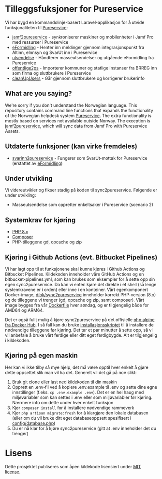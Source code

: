 # Tilleggsfuksjoner for Pureservice

Vi har bygd en kommandolinje-basert Laravel-applikasjon for å utvide funksjonaliteten til [Pureservice](https://www.pureservice.com):

- [jamf2pureservice](docs/jamf2pureservice.md) - synkroniserer maskiner og mobilenheter i Jamf Pro med ressurser i Pureservice
- [eFormidling](docs/eformidling.md) - Henter inn meldinger gjennom integrasjonspunkt fra Altinn, eInnsyn og SvarUt inn i Pureservice
- [utsendelse](docs/utsendelse.md) - Håndterer masseutsendelser og utgående eFormidling fra Pureservice
- [offentlige2ps](docs/offentlige2ps.md) - Importerer kommuner og statlige instanser fra BRREG inn som firma og sluttbrukere i Pureservice
- [cleanUpUsers](docs/cleanupusers.md) - Går gjennom sluttbrukere og korrigerer brukerinfo

## What are you saying?

We're sorry if you don't understand the Norwegian language. This repository contains command line functions that expands the functionality of the Norwegian helpdesk system [Pureservice](https://www.pureservice.com). The extra functionality is mostly based on services not available outside Norway. The exception is [jamf2pureservice](docs/jamf2pureservice.md), which will sync data from Jamf Pro with Pureservice Assets.

## Utdaterte funksjoner (kan virke fremdeles)

- [svarinn2pureservice](docs/svarinn2pureservice.md) - Fungerer som SvarUt-mottak for Pureservice (erstattet av [eFormidling](docs/eformidling.md))

## Under utvikling

Vi videreutvikler og fikser stadig på koden til sync2pureservice. Følgende er under utvikling:

- Masseutsendelse som oppretter enkeltsaker i Pureservice (scenario 2)

## Systemkrav for kjøring

- [PHP 8.x](https://php.net)
- [Composer](https://getcomposer.org/)
- PHP-tilleggene gd, opcache og zip


## Kjøring i Github Actions (evt. Bitbucket Pipelines)

Vi har lagt opp til at funksjonene skal kunne kjøres i Github Actions og Bitbucket Pipelines. Kildekoden inneholder våre GitHub Actions og en bitbucket-pipelines.yml, som kan brukes som eksempler for å sette opp sin egen sync2pureservice. Da kan vi enten kjøre det direkte i et shell (så lenge systemkravene er i orden) eller inne i en konteiner. Vårt egenkomponert Docker-image, [dibk/sync2pureservice](https://hub.docker.com/r/dibk/sync2pureservice) inneholder korrekt PHP-versjon (8.x) og de tilleggene vi trenger (gd, opcache og zip, samt composer). Vårt image bygges fra vår [Dockerfile](Dockerfile) hver søndag, og er tilgjengelig både for AMD64 og ARM64.

Det er også fullt mulig å kjøre sync2pureservice på det offisielle [php:alpine fra Docker Hub](https://hub.docker.com/_/php). I så fall kan du bruke [installasjonsskriptet](scripts/php-install-alpine.sh) til å installere de nødvendige tilleggene før kjøring. Det tar et par minutter å sette opp, så vi vil anbefale å bruke vårt ferdige eller ditt eget ferdigbygde. Alt er tilgjengelig i kildekoden.

## Kjøring på egen maskin

Her kan vi ikke tilby så mye hjelp, det må være opptil hver enkelt å gjøre dette oppsettet slik man vil ha det. Generelt vil det gå på noe slikt:

1. Bruk git clone eller last ned kildekoden til din maskin
1. Opprett en .env-fil ved å kopiere .env.example til .env og sette dine egne innstillinger (f.eks. `cp .env.example .env`). Det er en hel haug med miljøvariabler som kan settes i .env eller som miljøvariabler før kjøring. Nærmere info om dette under hver enkelt funksjon
1. Kjør `composer install` for å installere nødvendige rammeverk
1. Kjør `php artisan migrate:fresh` for å klargjøre den lokale databasen (eller om du vil bruke ditt eget databaseoppsett spesifisert i [config/database.php](config/database.php))
1. Du er nå klar for å kjøre sync2pureservice (gitt at .env inneholder det du trenger)

# Lisens
Dette prosjektet publiseres som åpen kildekode lisensiert under [MIT license](https://opensource.org/licenses/MIT).
